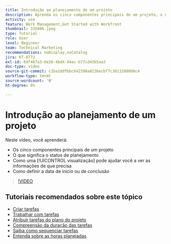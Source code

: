```yaml
---
title: Introdução ao planejamento de um projeto
description: Aprenda os cinco componentes principais de um projeto, o que significa o status, como uma [!UICONTROL visualização] pode ajudar você a ver informações relevantes e como definir a data de início ou de vencimento.
activity: use
feature: Work Management,Get Started with Workfront
thumbnail: 335086.jpeg
type: Tutorial
role: User
level: Beginner
team: Technical Marketing
recommendations: noDisplay,noCatalog
jira: KT-8772
exl-id: 6df467a3-6e26-4bd4-94ac-b77cd43b5aa3
doc-type: video
source-git-commit: c2ba2ddfbbc642398a0136ecbf7c3613208080c4
workflow-type: tm+mt
source-wordcount: '0'
ht-degree: 0%

---
```


# Introdução ao planejamento de um projeto

Neste vídeo, você aprenderá:

* Os cinco componentes principais de um projeto
* O que significa o status de planejamento
* Como uma [!UICONTROL visualização] pode ajudar você a ver as informações de que precisa
* Como definir a data de início ou de conclusão

>[!VIDEO](https://video.tv.adobe.com/v/335086/?quality=12&learn=on)

## Tutoriais recomendados sobre este tópico

* [Criar tarefas](https://experienceleague.adobe.com/docs/workfront-learn/tutorials-workfront/manage-work/tasks/how-to-create-tasks.html?lang=pt-BR)
* [Trabalhar com tarefas](https://experienceleague.adobe.com/docs/workfront-learn/tutorials-workfront/manage-work/tasks/work-with-tasks.html?lang=pt-BR)
* [Atribuir tarefas do plano do projeto](https://experienceleague.adobe.com/docs/workfront-learn/tutorials-workfront/manage-work/tasks/assign-tasks-from-the-project-plan.html?lang=pt-BR)
* [Compreensão da duração das tarefas](https://experienceleague.adobe.com/docs/workfront-learn/tutorials-workfront/manage-work/tasks/understand-task-durations.html?lang=pt-BR)
* [Saiba como sequenciar tarefas](https://experienceleague.adobe.com/docs/workfront-learn/tutorials-workfront/manage-work/tasks/learn-to-sequence-tasks.html?lang=pt-BR)
* [Entenda sobre as horas planejadas](https://experienceleague.adobe.com/docs/workfront-learn/tutorials-workfront/manage-work/tasks/understand-planned-hours.html?lang=pt-BR)
